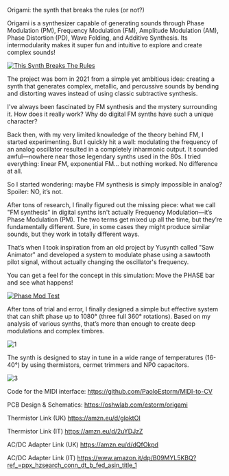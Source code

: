 Origami: the synth that breaks the rules (or not?)

Origami is a synthesizer capable of generating sounds through Phase Modulation (PM), Frequency Modulation (FM), Amplitude Modulation (AM), Phase Distortion (PD), Wave Folding, and Additive Synthesis. Its intermodularity makes it super fun and intuitive to explore and create complex sounds!

[![This Synth Breaks The Rules](https://github.com/user-attachments/assets/e44ff963-27a0-4a93-9d2d-e1a0a9317ccf)](https://youtu.be/fYJeXG9gMpo "This Synth Breaks The Rules")

The project was born in 2021 from a simple yet ambitious idea: creating a synth that generates complex, metallic, and percussive sounds by bending and distorting waves instead of using classic subtractive synthesis.

I've always been fascinated by FM synthesis and the mystery surrounding it. How does it really work? Why do digital FM synths have such a unique character?

Back then, with my very limited knowledge of the theory behind FM, I started experimenting. But I quickly hit a wall: modulating the frequency of an analog oscillator resulted in a completely inharmonic output. It sounded awful—nowhere near those legendary synths used in the 80s. I tried everything: linear FM, exponential FM… but nothing worked. No difference at all.

So I started wondering: maybe FM synthesis is simply impossible in analog?
Spoiler: NO, it’s not.

After tons of research, I finally figured out the missing piece: what we call "FM synthesis" in digital synths isn't actually Frequency Modulation—it’s Phase Modulation (PM). The two terms get mixed up all the time, but they’re fundamentally different. Sure, in some cases they might produce similar sounds, but they work in totally different ways.

That’s when I took inspiration from an old project by Yusynth called "Saw Animator" and developed a system to modulate phase using a sawtooth pilot signal, without actually changing the oscillator's frequency.

You can get a feel for the concept in this simulation:
Move the PHASE bar and see what happens!

[![Phase Mod Test](https://github.com/user-attachments/assets/c3b8cbf0-812e-426f-aa82-e60d479ab672)](https://tinyurl.com/26c96skb "Phase Mod Test")

After tons of trial and error, I finally designed a simple but effective system that can shift phase up to 1080° (three full 360° rotations). Based on my analysis of various synths, that’s more than enough to create deep modulations and complex timbres.

![1](https://github.com/user-attachments/assets/809f5ae6-09f3-4d24-bfaa-d2cc60eb9987)

The synth is designed to stay in tune in a wide range of temperatures (16-40°) by using thermistors, cermet trimmers and NP0 capacitors.

![3](https://github.com/user-attachments/assets/0741ba0a-dae5-40de-8d5b-746bfd7262bb)

Code for the MIDI interface:
https://github.com/PaoloEstorm/MIDI-to-CV

PCB Design & Schematics:
https://oshwlab.com/estorm/origami

Thermistor Link (UK)
https://amzn.eu/d/gloktOI

Thermistor Link (IT)
https://amzn.eu/d/2uYDJzZ

AC/DC Adapter Link (UK)
https://amzn.eu/d/dQfOkpd

AC/DC Adapter Link (IT)
https://www.amazon.it/dp/B09MYL5KBQ?ref_=ppx_hzsearch_conn_dt_b_fed_asin_title_1
